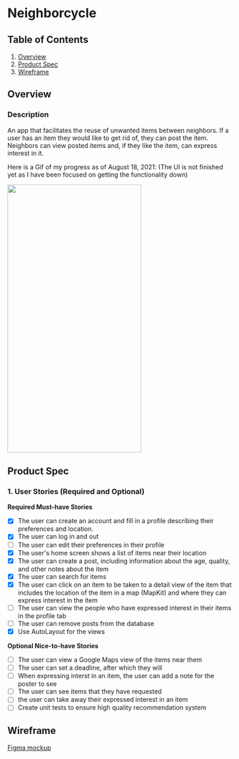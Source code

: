 # Neighborcycle

## Table of Contents
1. [Overview](#overview)
2. [Product Spec](#product-spec)
3. [Wireframe](#wireframe)

## Overview
### Description
An app that facilitates the reuse of unwanted items between neighbors. If a user has an item they would like to get rid of, they can post the item. Neighbors can view posted items and, if they like the item, can express interest in it.

Here is a Gif of my progress as of August 18, 2021:
(The UI is not finished yet as I have been focused on getting the functionality down)

<img src="neighborcycle.gif" width="300" height="600" />

## Product Spec

### 1. User Stories (Required and Optional)

**Required Must-have Stories**

- [x] The user can create an account and fill in a profile describing their preferences and location.
- [x] The user can log in and out 
- [ ] The user can edit their preferences in their profile
- [x] The user's home screen shows a list of items near their location
- [x] The user can create a post, including information about the age, quality, and other notes about the item
- [x] The user can search for items
- [x] The user can click on an item to be taken to a detail view of the item that includes the location of the item in a map (MapKit) and where they can express interest in the item
- [ ] The user can view the people who have expressed interest in their items in the profile tab
- [ ] The user can remove posts from the database
- [x] Use AutoLayout for the views

**Optional Nice-to-have Stories**

- [ ] The user can view a Google Maps view of the items near them
- [ ] The user can set a deadline, after which they will 
- [ ] When expressing interst in an item, the user can add a note for the poster to see
- [ ] The user can see items that they have requested
- [ ] the user can take away their expressed interest in an item
- [ ] Create unit tests to ensure high quality recommendation system

## Wireframe
[Figma mockup](https://www.figma.com/proto/4ZI7mgggnlCKpWadVqxARe/Untitled?node-id=1%3A2&scaling=scale-down&page-id=0%3A1&starting-point-node-id=1%3A2)
